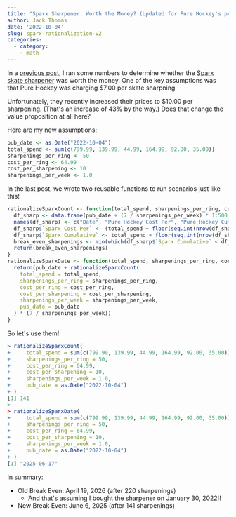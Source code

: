 ```yaml
---
title: "Sparx Sharpener: Worth the Money? (Updated for Pure Hockey's price hike!)"
author: Jack Thomas
date: '2022-10-04'
slug: sparx-rationalization-v2
categories:
  - category:
    - math
---
```


In a [previous post](/sparx-rationalization-v1.html), I ran some numbers to determine whether the [Sparx skate sharpener](https://sparxhockey.com/) was worth the money. One of the key assumptions was that Pure Hockey was charging $7.00 per skate sharpning.

Unfortunately, they recently increased their prices to $10.00 per sharpening. (That's an increase of 43% by the way.) Does that change the value proposition at all here?

Here are my new assumptions:

```r
pub_date <- as.Date("2022-10-04")
total_spend <- sum(c(799.99, 139.99, 44.99, 164.99, 92.00, 35.00))
sharpenings_per_ring <- 50
cost_per_ring <- 64.99
cost_per_sharpening <- 10
sharpenings_per_week <- 1.0
```

In the last post, we wrote two reusable functions to run scenarios just like this!

```r
rationalizeSparxCount <- function(total_spend, sharpenings_per_ring, cost_per_ring, cost_per_sharpening, sharpenings_per_week, pub_date) {
  df_sharp <- data.frame(pub_date + (7 / sharpenings_per_week) * 1:500, rep(cost_per_sharpening, 500), cost_per_sharpening * 1:500)
  names(df_sharp) <- c("Date", "Pure Hockey Cost Per", "Pure Hockey Cumulative")
  df_sharp$`Sparx Cost Per` <- (total_spend + floor(seq.int(nrow(df_sharp)) / sharpenings_per_ring) * 64.99) / 1:500
  df_sharp$`Sparx Cumulative` <- total_spend + floor(seq.int(nrow(df_sharp)) / sharpenings_per_ring) * 64.99
  break_even_sharpenings <- min(which(df_sharp$`Sparx Cumulative` < df_sharp$`Pure Hockey Cumulative`))
  return(break_even_sharpenings)
}
rationalizeSparxDate <- function(total_spend, sharpenings_per_ring, cost_per_ring, cost_per_sharpening, sharpenings_per_week, pub_date) {
  return(pub_date + rationalizeSparxCount(
    total_spend = total_spend,
    sharpenings_per_ring = sharpenings_per_ring,
    cost_per_ring = cost_per_ring,
    cost_per_sharpening = cost_per_sharpening,
    sharpenings_per_week = sharpenings_per_week,
    pub_date = pub_date
  ) * (7 / sharpenings_per_week))
}
```

So let's use them!

```r
> rationalizeSparxCount(
+     total_spend = sum(c(799.99, 139.99, 44.99, 164.99, 92.00, 35.00)),
+     sharpenings_per_ring = 50,
+     cost_per_ring = 64.99,
+     cost_per_sharpening = 10,
+     sharpenings_per_week = 1.0,
+     pub_date = as.Date("2022-10-04")
+ )
[1] 141
> 
> rationalizeSparxDate(
+     total_spend = sum(c(799.99, 139.99, 44.99, 164.99, 92.00, 35.00)),
+     sharpenings_per_ring = 50,
+     cost_per_ring = 64.99,
+     cost_per_sharpening = 10,
+     sharpenings_per_week = 1.0,
+     pub_date = as.Date("2022-10-04")
+ )
[1] "2025-06-17"
```

In summary:

- Old Break Even: April 19, 2026 (after 220 sharpenings)
  - And that's assuming I bought the sharpener on January 30, 2022!!
- New Break Even: June 6, 2025 (after 141 sharpenings)
